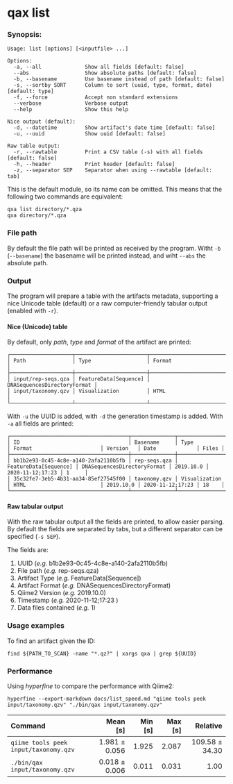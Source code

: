 # qax list

### Synopsis:

```
Usage: list [options] [<inputfile> ...]

Options:
  -a, --all              Show all fields [default: false]
  --abs                  Show absolute paths [default: false]
  -b, --basename         Use basename instead of path [default: false]
  -s, --sortby SORT      Column to sort (uuid, type, format, date) [default: type]
  -f, --force            Accept non standard extensions
  --verbose              Verbose output
  --help                 Show this help

Nice output (default):
  -d, --datetime         Show artifact's date time [default: false]
  -u, --uuid             Show uuid [default: false]

Raw table output:
  -r, --rawtable         Print a CSV table (-s) with all fields [default: false]   
  -h, --header           Print header [default: false]
  -z, --separator SEP    Separator when using --rawtable [default: tab]
```

This is the default module, so its name can be omitted. This means that the following two commands are equivalent:

```
qxa list directory/*.qza
qxa directory/*.qza
```

### File path

By default the file path will be printed as received by the program. Witht `-b` (`--basename`) the basename will be printed instead,
and wiht `--abs` the absolute path.

### Output

The program will prepare a table with the artifacts metadata, supporting a nice Unicode table (default) or a raw computer-friendly tabular
output (enabled with `-r`). 

#### Nice (Unicode) table

By default, only _path_, _type_ and _format_ of the artifact are printed:
```
┌────────────────────┬───────────────────────┬─────────────────────────────┐
│ Path               │ Type                  │ Format                      │
├────────────────────┼───────────────────────┼─────────────────────────────┤
│ input/rep-seqs.qza │ FeatureData[Sequence] │ DNASequencesDirectoryFormat │
│ input/taxonomy.qzv │ Visualization         │ HTML                        │
└────────────────────┴───────────────────────┴─────────────────────────────┘
```

With `-u` the UUID is added, with `-d` the generation timestamp is added. 
With `-a` all fields are printed:

```
┌──────────────────────────────────────┬──────────────┬───────────────────────┬─────────────────────────────┬───────────┬──────────────────┬───────┐
│ ID                                   │ Basename     │ Type                  │ Format                      │ Version   │ Date             │ Files │
├──────────────────────────────────────┼──────────────┼───────────────────────┼─────────────────────────────┼───────────┼──────────────────┼───────┤
│ bb1b2e93-0c45-4c8e-a140-2afa2110b5fb │ rep-seqs.qza │ FeatureData[Sequence] │ DNASequencesDirectoryFormat │ 2019.10.0 │ 2020-11-12;17:23 │ 1     │
│ 35c32fe7-3eb5-4b31-aa34-85ef27545f00 │ taxonomy.qzv │ Visualization         │ HTML                        │ 2019.10.0 │ 2020-11-12;17:23 │ 18    │
└──────────────────────────────────────┴──────────────┴───────────────────────┴─────────────────────────────┴───────────┴──────────────────┴───────┘
```

#### Raw tabular output

With the raw tabular output all the fields are printed, to allow easier parsing. By default the fields are separated by tabs, but a different
separator can be specified (`-s SEP`).

The fields are:
1. UUID (_e.g._ b1b2e93-0c45-4c8e-a140-2afa2110b5fb)
2. File path (_e.g._ rep-seqs.qza)
3. Artifact Type (_e.g._ FeatureData[Sequence])
4. Artifact Format (_e.g._ DNASequencesDirectoryFormat)
5. Qiime2 Version (_e.g._ 2019.10.0)
6. Timestamp (_e.g._ 2020-11-12;17:23 )
7. Data files contained (_e.g._ 1)


### Usage examples

To find an artifact given the ID:

```
find ${PATH_TO_SCAN} -name "*.qz?" | xargs qxa | grep ${UUID}
```

### Performance

Using _hyperfine_ to compare the performance with Qiime2:

```
hyperfine --export-markdown docs/list_speed.md "qiime tools peek input/taxonomy.qzv" "./bin/qax input/taxonomy.qzv" 
```


| Command | Mean [s] | Min [s] | Max [s] | Relative |
|:---|---:|---:|---:|---:|
| `qiime tools peek input/taxonomy.qzv` | 1.981 ± 0.056 | 1.925 | 2.087 | 109.58 ± 34.30 |
| `./bin/qax input/taxonomy.qzv` | 0.018 ± 0.006 | 0.011 | 0.031 | 1.00 |
